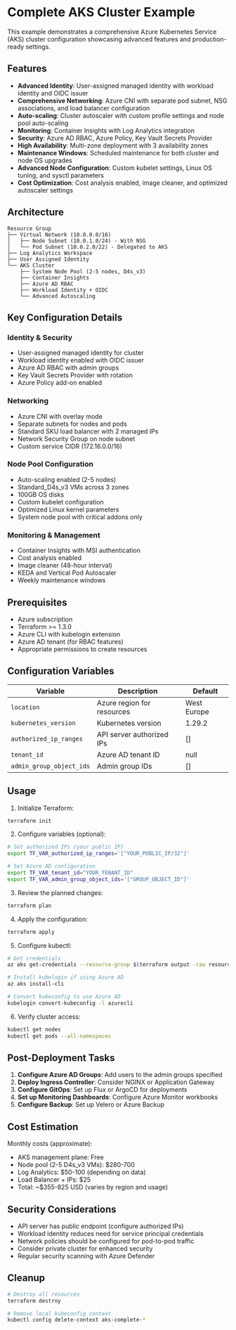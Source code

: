 # Complete AKS Cluster Example

This example demonstrates a comprehensive Azure Kubernetes Service (AKS) cluster configuration showcasing advanced features and production-ready settings.

## Features

- **Advanced Identity**: User-assigned managed identity with workload identity and OIDC issuer
- **Comprehensive Networking**: Azure CNI with separate pod subnet, NSG associations, and load balancer configuration
- **Auto-scaling**: Cluster autoscaler with custom profile settings and node pool auto-scaling
- **Monitoring**: Container Insights with Log Analytics integration
- **Security**: Azure AD RBAC, Azure Policy, Key Vault Secrets Provider
- **High Availability**: Multi-zone deployment with 3 availability zones
- **Maintenance Windows**: Scheduled maintenance for both cluster and node OS upgrades
- **Advanced Node Configuration**: Custom kubelet settings, Linux OS tuning, and sysctl parameters
- **Cost Optimization**: Cost analysis enabled, image cleaner, and optimized autoscaler settings

## Architecture

```
Resource Group
├── Virtual Network (10.0.0.0/16)
│   ├── Node Subnet (10.0.1.0/24) - With NSG
│   └── Pod Subnet (10.0.2.0/22) - Delegated to AKS
├── Log Analytics Workspace
├── User Assigned Identity
└── AKS Cluster
    ├── System Node Pool (2-5 nodes, D4s_v3)
    ├── Container Insights
    ├── Azure AD RBAC
    ├── Workload Identity + OIDC
    └── Advanced Autoscaling
```

## Key Configuration Details

### Identity & Security
- User-assigned managed identity for cluster
- Workload identity enabled with OIDC issuer
- Azure AD RBAC with admin groups
- Key Vault Secrets Provider with rotation
- Azure Policy add-on enabled

### Networking
- Azure CNI with overlay mode
- Separate subnets for nodes and pods
- Standard SKU load balancer with 2 managed IPs
- Network Security Group on node subnet
- Custom service CIDR (172.16.0.0/16)

### Node Pool Configuration
- Auto-scaling enabled (2-5 nodes)
- Standard_D4s_v3 VMs across 3 zones
- 100GB OS disks
- Custom kubelet configuration
- Optimized Linux kernel parameters
- System node pool with critical addons only

### Monitoring & Management
- Container Insights with MSI authentication
- Cost analysis enabled
- Image cleaner (48-hour interval)
- KEDA and Vertical Pod Autoscaler
- Weekly maintenance windows

## Prerequisites

- Azure subscription
- Terraform >= 1.3.0
- Azure CLI with kubelogin extension
- Azure AD tenant (for RBAC features)
- Appropriate permissions to create resources

## Configuration Variables

| Variable | Description | Default |
|----------|-------------|---------|
| `location` | Azure region for resources | West Europe |
| `kubernetes_version` | Kubernetes version | 1.29.2 |
| `authorized_ip_ranges` | API server authorized IPs | [] |
| `tenant_id` | Azure AD tenant ID | null |
| `admin_group_object_ids` | Admin group IDs | [] |

## Usage

1. Initialize Terraform:
```bash
terraform init
```

2. Configure variables (optional):
```bash
# Set authorized IPs (your public IP)
export TF_VAR_authorized_ip_ranges='["YOUR_PUBLIC_IP/32"]'

# Set Azure AD configuration
export TF_VAR_tenant_id="YOUR_TENANT_ID"
export TF_VAR_admin_group_object_ids='["GROUP_OBJECT_ID"]'
```

3. Review the planned changes:
```bash
terraform plan
```

4. Apply the configuration:
```bash
terraform apply
```

5. Configure kubectl:
```bash
# Get credentials
az aks get-credentials --resource-group $(terraform output -raw resource_group_name) --name $(terraform output -raw kubernetes_cluster_name)

# Install kubelogin if using Azure AD
az aks install-cli

# Convert kubeconfig to use Azure AD
kubelogin convert-kubeconfig -l azurecli
```

6. Verify cluster access:
```bash
kubectl get nodes
kubectl get pods --all-namespaces
```

## Post-Deployment Tasks

1. **Configure Azure AD Groups**: Add users to the admin groups specified
2. **Deploy Ingress Controller**: Consider NGINX or Application Gateway
3. **Configure GitOps**: Set up Flux or ArgoCD for deployments
4. **Set up Monitoring Dashboards**: Configure Azure Monitor workbooks
5. **Configure Backup**: Set up Velero or Azure Backup

## Cost Estimation

Monthly costs (approximate):
- AKS management plane: Free
- Node pool (2-5 D4s_v3 VMs): $280-700
- Log Analytics: $50-100 (depending on data)
- Load Balancer + IPs: $25
- Total: ~$355-825 USD (varies by region and usage)

## Security Considerations

- API server has public endpoint (configure authorized IPs)
- Workload identity reduces need for service principal credentials
- Network policies should be configured for pod-to-pod traffic
- Consider private cluster for enhanced security
- Regular security scanning with Azure Defender

## Cleanup

```bash
# Destroy all resources
terraform destroy

# Remove local kubeconfig context
kubectl config delete-context aks-complete-*
```

<!-- BEGIN_TF_DOCS -->
<!-- END_TF_DOCS -->
